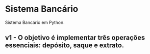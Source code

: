 # Sistema Bancário

Sistema Bancário em Python.

## v1 - O objetivo é implementar três operações essenciais: depósito, saque e extrato.
